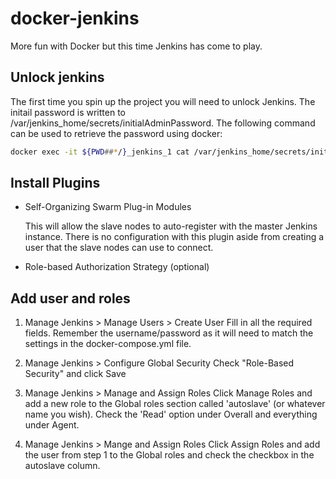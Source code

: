 # docker-jenkins
More fun with Docker but this time Jenkins has come to play.

## Unlock jenkins
The first time you spin up the project you will need to unlock Jenkins.  The initail password is written to /var/jenkins_home/secrets/initialAdminPassword.  The following command can be used to retrieve the password using docker:

```bash
docker exec -it ${PWD##*/}_jenkins_1 cat /var/jenkins_home/secrets/initialAdminPassword
```

## Install Plugins
* Self-Organizing Swarm Plug-in Modules

   This will allow the slave nodes to auto-register with the master Jenkins instance.  There is no configuration with this plugin aside from creating a user that the slave nodes can use to connect.
* Role-based Authorization Strategy (optional)

## Add user and roles
1. Manage Jenkins > Manage Users > Create User
   Fill in all the required fields.  Remember the username/password as it will need to match the settings in the docker-compose.yml file.

2. Manage Jenkins > Configure Global Security
   Check "Role-Based Security" and click Save

3. Manage Jenkins > Manage and Assign Roles
   Click Manage Roles and add a new role to the Global roles section called 'autoslave' (or whatever name you wish).
   Check the 'Read' option under Overall and everything under Agent.

4. Manage Jenkins > Mange and Assign Roles
   Click Assign Roles and add the user from step 1 to the Global roles and check the checkbox in the autoslave column.

